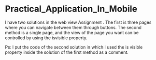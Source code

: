 # Practical_Application_In_Mobile

I have two solutions in the web view Assignment . The first is three pages where you can navigate between them through buttons. The second method is a single page, and the view of the page you want can be controlled by using the isvisible property.

Ps: I put the code of the second solution in which I used the is visible property inside the solution of the first method as a comment.
